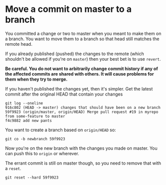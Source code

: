 # Move a commit on master to a branch

You committed a change or two to master when you meant to make them on a branch. You want to move them to a branch so that head still matches the remote head.

If you already published (pushed) the changes to the remote (which shouldn't be allowed if you're on `master`) then your best bet is to use `revert`. 

**Be careful. You do not want to arbitrarily change commit history if any of the affected commits are shared with others. It will cause problems for them when they try to merge.**

If you haven't published  the changes yet, then it's simpler. Get the latest commit after the original HEAD that contain your changes

```
git log --oneline
916c802 (HEAD -> master) changes that should have been on a new branch
59f9923 (origin/master, origin/HEAD) Merge pull request #19 in myrepo from some-feature to master
f4c9882 add new pants
```

You want to create a branch based on `origin/HEAD` so:

```shell
git co -b newbranch 59f9923
```

Now you're on the new branch with the changes you made on master. You can push this to `origin` or wherever.

The errant commit is still on master though, so you need to remove that with a `reset`.

```shell
git reset --hard 59f9923
```

